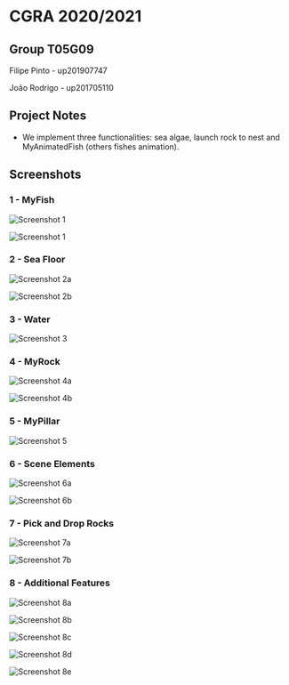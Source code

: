 # CGRA 2020/2021

## Group T05G09

Filipe Pinto - up201907747

João Rodrigo - up201705110


## Project Notes

- We implement three functionalities: sea algae, launch rock to nest and MyAnimatedFish (others fishes animation).

## Screenshots


### 1 - MyFish

![Screenshot 1](screenshots/proj-t5g09-1a.png)

![Screenshot 1](screenshots/proj-t5g09-1b.png)


### 2 - Sea Floor

![Screenshot 2a](screenshots/proj-t5g09-2a.png)

![Screenshot 2b](screenshots/proj-t5g09-2b.png)

### 3 - Water

![Screenshot 3](screenshots/proj-t5g09-3.png)

### 4 - MyRock

![Screenshot 4a](screenshots/proj-t5g09-4a.png)

![Screenshot 4b](screenshots/proj-t5g09-4b.png)

### 5 - MyPillar

![Screenshot 5](screenshots/proj-t5g09-5.png)

### 6 - Scene Elements

![Screenshot 6a](screenshots/proj-t5g09-6a.png)

![Screenshot 6b](screenshots/proj-t5g09-6b.png)

### 7 - Pick and Drop Rocks

![Screenshot 7a](screenshots/proj-t5g09-7a.png)

![Screenshot 7b](screenshots/proj-t5g09-7b.png)

### 8 - Additional Features

![Screenshot 8a](screenshots/proj-t5g09-8a.png)

![Screenshot 8b](screenshots/proj-t5g09-8b.png)

![Screenshot 8c](screenshots/proj-t5g09-8c.png)

![Screenshot 8d](screenshots/proj-t5g09-8d.png)

![Screenshot 8e](screenshots/proj-t5g09-8e.png)

